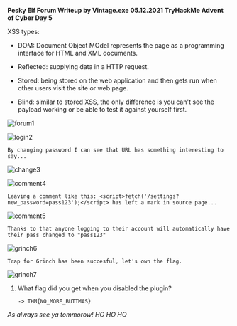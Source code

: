 **Pesky Elf Forum Writeup by Vintage.exe 05.12.2021**
**TryHackMe Advent of Cyber Day 5**


XSS types:

- DOM: Document Object MOdel represents the page as  a programming interface for HTML and XML documents.

- Reflected: supplying data in a HTTP request.

- Stored: being stored on the web application and then gets run when other users visit the site or web page.

- Blind: similar to stored XSS, the only difference is you can't see the payload working or be able to test it against yourself first.

![forum1](https://user-images.githubusercontent.com/64281657/144761612-59adb505-32e1-439c-a5d7-402e8682a62e.png)

![login2](https://user-images.githubusercontent.com/64281657/144761618-996dc716-5ff4-478e-9d94-b1d8792c9946.png)



    By changing password I can see that URL has something interesting to say...
    
    

![change3](https://user-images.githubusercontent.com/64281657/144761624-1529ca5b-8138-4951-91cb-af2117a9a077.png)


![comment4](https://user-images.githubusercontent.com/64281657/144761629-4778186c-55dd-42ee-a38b-6db83bb4967f.png)

    Leaving a comment like this: <script>fetch('/settings?new_password=pass123');</script> has left a mark in source page...


![comment5](https://user-images.githubusercontent.com/64281657/144761635-5f3a0b30-d9f5-4801-a8e3-0fe1959bbf60.png)


    Thanks to that anyone logging to their account will automatically have their pass changed to "pass123"


![grinch6](https://user-images.githubusercontent.com/64281657/144761643-2eb79829-8730-4bdf-8670-eb3deb12b932.png)

    Trap for Grinch has been succesful, let's own the flag.

![grinch7](https://user-images.githubusercontent.com/64281657/144761652-6b11772f-560d-4421-9883-d7012973607a.png)





1.  What flag did you get when you disabled the plugin? 

		-> THM{NO_MORE_BUTTMAS}
    
    
    
_As always see ya tommorow! HO HO HO_
